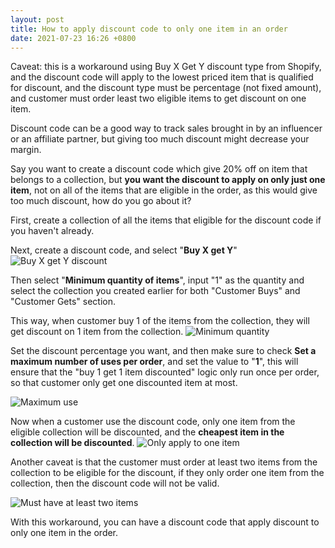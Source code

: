 ```yaml
---
layout: post
title: How to apply discount code to only one item in an order
date: 2021-07-23 16:26 +0800
---
```


Caveat: this is a workaround using Buy X Get Y discount type from Shopify, and the discount code will apply to the lowest priced item that is qualified for discount, and the discount type must be percentage (not fixed amount), and customer must order least two eligible items to get discount on one item.

Discount code can be a good way to track sales brought in by an influencer or an affiliate partner, but giving too much discount might decrease your margin.

Say you want to create a discount code which give 20% off on item that belongs to a collection, but **you want the discount to apply on only just one item**, not on all of the items that are eligible in the order, as this would give too much discount, how do you go about it?

First, create a collection of all the items that eligible for the discount code if you haven't already.

Next, create a discount code, and select "**Buy X get Y**"
![Buy X get Y discount](https://img.yagisoftware.com/5-how-to-apply-discount-code-to-only-one-item-in-an-order/discount1.png)

Then select "**Minimum quantity of items**", input "1" as the quantity and select the collection you created earlier for both "Customer Buys" and "Customer Gets" section.

This way, when customer buy 1 of the items from the collection, they will get discount on 1 item from the collection.
![Minimum quantity](https://img.yagisoftware.com/5-how-to-apply-discount-code-to-only-one-item-in-an-order/discount2.png)

Set the discount percentage you want, and then make sure to check **Set a maximum number of uses per order**, and set the value to "**1**", this will ensure that the "buy 1 get 1 item discounted" logic only run once per order, so that customer only get one discounted item at most.

![Maximum use](https://img.yagisoftware.com/5-how-to-apply-discount-code-to-only-one-item-in-an-order/discount3.png)


Now when a customer use the discount code, only one item from the eligible collection will be discounted, and the **cheapest item in the collection will be discounted**.
![Only apply to one item](https://img.yagisoftware.com/5-how-to-apply-discount-code-to-only-one-item-in-an-order/discount4.png)

Another caveat is that the customer must order at least two items from the collection to be eligible for the discount, if they only order one item from the collection, then the discount code will not be valid.

![Must have at least two items](https://img.yagisoftware.com/5-how-to-apply-discount-code-to-only-one-item-in-an-order/discount5.png)


With this workaround, you can have a discount code that apply discount to only one item in the order.
